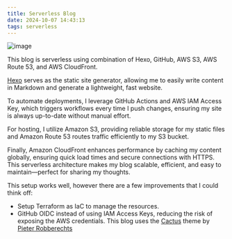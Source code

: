 ```yaml
---
title: Serverless Blog
date: 2024-10-07 14:43:13
tags: serverless
---
```


![image](https://s3.us-west-1.amazonaws.com/www.khoahoang.dev/serverless-blog/serverless.jpg)

This blog is serverless using combination of Hexo, GitHub, AWS S3, AWS Route 53, and AWS CloudFront.

[Hexo](https://hexo.io/) serves as the static site generator, allowing me to easily write content in Markdown and generate a lightweight, fast website. 

To automate deployments, I leverage GitHub Actions and AWS IAM Access Key, which triggers workflows every time I push changes, ensuring my site is always up-to-date without manual effort. 

For hosting, I utilize Amazon S3, providing reliable storage for my static files and Amazon Route 53 routes traffic efficiently to my S3 bucket.

Finally, Amazon CloudFront enhances performance by caching my content globally, ensuring quick load times and secure connections with HTTPS. This serverless architecture makes my blog scalable, efficient, and easy to maintain—perfect for sharing my thoughts.

This setup works well, however there are a few improvements that I could think off:
- Setup Terraform as IaC to manage the resources.
- GitHub OIDC instead of using IAM Access Keys, reducing the risk of exposing the AWS credentials.
This blog uses the [Cactus](https://github.com/probberechts/hexo-theme-cactus) theme by [Pieter Robberechts](https://github.com/probberechts)
